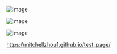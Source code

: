 ![image](https://github.com/user-attachments/assets/334d42be-0a7c-4db5-879c-67428b9f1cb4)

![image](https://github.com/user-attachments/assets/9e30036e-2201-4588-86db-db5e163b0898)

![image](https://github.com/user-attachments/assets/eabc5ca0-3da2-43b1-9d51-606dc749ceb8)


https://mitchellzhou1.github.io/test_page/
